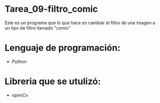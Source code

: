 # Tarea_09-filtro_comic
Este es un programa que lo que hace es cambiar el filtro de una imagen a un tipo de filtro llamado "comic"

# Lenguaje de programación:
- Python

# Libreria que se utulizó:
- openCv
